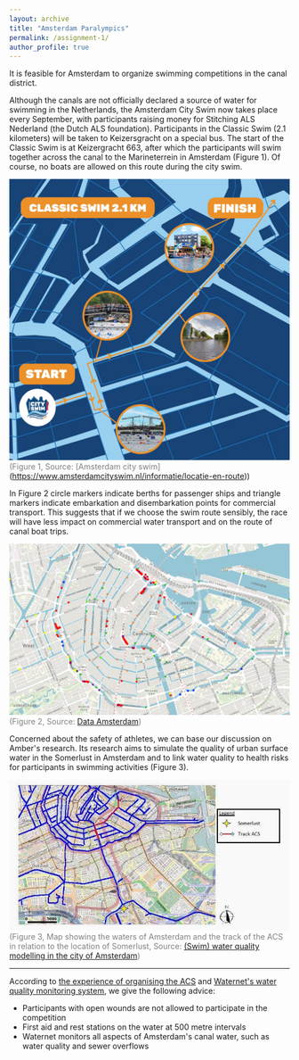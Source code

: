 ```yaml
---
layout: archive
title: "Amsterdam Paralympics"
permalink: /assignment-1/
author_profile: true
---
```

It is feasible for Amsterdam to organize swimming competitions in the canal district. 

Although the canals are not officially declared a source of water for swimming in the Netherlands, the Amsterdam City Swim now takes place every September, with participants raising money for Stitching ALS Nederland (the Dutch ALS foundation). Participants in the Classic Swim (2.1 kilometers) will be taken to Keizersgracht on a special bus. The start of the Classic Swim is at Keizergracht 663, after which the participants will swim together across the canal to the Marineterrein in Amsterdam (Figure 1). Of course, no boats are allowed on this route during the city swim. 

![Figure 1](/images/ACS_Route.jpg)
<font color="grey"> (Figure 1, Source: [Amsterdam city swim]</font>(https://www.amsterdamcityswim.nl/informatie/locatie-en-route))

In Figure 2 circle markers indicate berths for passenger ships and triangle markers indicate embarkation and disembarkation points for commercial transport. This suggests that if we choose the swim route sensibly, the race will have less impact on commercial water transport and on the route of canal boat trips. 

![Figure 2](/images/boat.jpg)
<font color="grey"> (Figure 2, Source: [Data Amsterdam](https://data.amsterdam.nl/data/bag/adressen/?center=52.3701361%2C4.8997119&lagen=water-ligplaatssegmenten_groot%7Cwater-ligplaatssegmenten_middel%7Cwater-ligplaatssegmenten_klein%7Cwater-ligplaatssegmenten_onbemand%7Cwater-ligplaatssegmenten_waterfietsen%7Cwater-op_afstaplocaties_passagiersvaart%7Cwater-op_afstaplocaties_passagiersvaart_laden_lossen%7Cwater-laden_lossen_transport_over_water%7Cwater-exclusieve_op_afstaplocatie_passagiersvaart&legenda=true)) </font>

Concerned about the safety of athletes, we can base our discussion on Amber's research. Its research aims to simulate the quality of urban surface water in the Somerlust in Amsterdam and to link water quality to health risks for participants in swimming activities (Figure 3).

![Figure 3](/images/map.jpg)
<font color="grey"> (Figure 3, Map showing the waters of Amsterdam and the track of the ACS in relation to the location of Somerlust, Source: [(Swim) water quality modelling in the city 
of Amsterdam](https://edepot.wur.nl/528034)) </font>

-----
According to [the experience of organising the ACS](https://www.amsterdamcityswim.nl/english) and [Waternet's water quality monitoring system](https://www.wereldwaternet.nl/contentassets/6878882b104d4fac8fd131a367e203d6/full-paper-4714541---saskia-holthuijsen.pdf), we give the following advice:
* Participants with open wounds are not allowed to participate in the competition
* First aid and rest stations on the water at 500 metre intervals
* Waternet monitors all aspects of Amsterdam's canal water, such as water quality and sewer overflows
